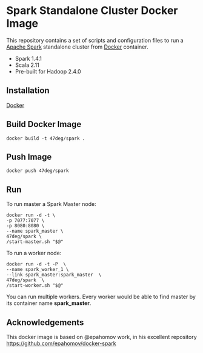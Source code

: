 # Spark Standalone Cluster Docker Image

This repository contains a set of scripts and configuration files to run a [Apache Spark](https://spark.apache.org/) standalone cluster from [Docker](https://www.docker.io/) container.

* Spark 1.4.1
* Scala 2.11
* Pre-built for Hadoop 2.4.0

## Installation

[Docker](https://www.docker.com/)

## Build Docker Image

    docker build -t 47deg/spark .
    
## Push Image

    docker push 47deg/spark
    
## Run

To run master a Spark Master node:

```
docker run -d -t \
-p 7077:7077 \
-p 8080:8080 \
--name spark_master \
47deg/spark \
/start-master.sh "$@"
```

To run a worker node:

```
docker run -d -t -P  \
--name spark_worker_1 \
--link spark_master:spark_master  \
47deg/spark  \
/start-worker.sh "$@"
```

You can run multiple workers. Every worker would be able to find master by its container name **spark_master**.


## Acknowledgements

This docker image is based on @epahomov work, in his excellent repository https://github.com/epahomov/docker-spark 